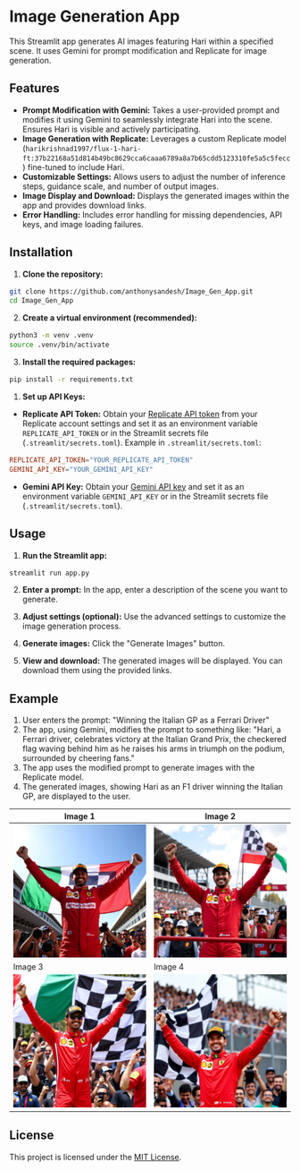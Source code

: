 # Image Generation App

This Streamlit app generates AI images featuring Hari within a specified scene. It uses Gemini for prompt modification and Replicate for image generation.

## Features

* **Prompt Modification with Gemini:**  Takes a user-provided prompt and modifies it using Gemini to seamlessly integrate Hari into the scene.  Ensures Hari is visible and actively participating.
* **Image Generation with Replicate:** Leverages a custom Replicate model (`harikrishnad1997/flux-1-hari-ft:37b22168a51d814b49bc8629cca6caaa6789a8a7b65cdd5123310fe5a5c5fecc`) fine-tuned to include Hari.
* **Customizable Settings:** Allows users to adjust the number of inference steps, guidance scale, and number of output images.
* **Image Display and Download:** Displays the generated images within the app and provides download links.
* **Error Handling:** Includes error handling for missing dependencies, API keys, and image loading failures.

## Installation

1. **Clone the repository:**

```bash
git clone https://github.com/anthonysandesh/Image_Gen_App.git 
cd Image_Gen_App
```

2. **Create a virtual environment (recommended):**

```bash
python3 -m venv .venv
source .venv/bin/activate  
```

3. **Install the required packages:**

```bash
pip install -r requirements.txt
```

1. **Set up API Keys:**

* **Replicate API Token:**  Obtain your [Replicate API token](https://replicate.com/) from your Replicate account settings and set it as an environment variable `REPLICATE_API_TOKEN` or in the Streamlit secrets file (`.streamlit/secrets.toml`).  Example in `.streamlit/secrets.toml`:

```toml
REPLICATE_API_TOKEN="YOUR_REPLICATE_API_TOKEN"
GEMINI_API_KEY="YOUR_GEMINI_API_KEY"
```

* **Gemini API Key:** Obtain your [Gemini API key](https://aistudio.google.com/apikey) and set it as an environment variable `GEMINI_API_KEY` or in the Streamlit secrets file (`.streamlit/secrets.toml`).

## Usage

1. **Run the Streamlit app:**

```bash
streamlit run app.py  
```

2. **Enter a prompt:** In the app, enter a description of the scene you want to generate.

3. **Adjust settings (optional):** Use the advanced settings to customize the image generation process.

4. **Generate images:** Click the "Generate Images" button.

5. **View and download:** The generated images will be displayed. You can download them using the provided links.

## Example

1. User enters the prompt: "Winning the Italian GP as a Ferrari Driver"
2. The app, using Gemini, modifies the prompt to something like: "Hari, a Ferrari driver, celebrates victory at the Italian Grand Prix, the checkered flag waving behind him as he raises his arms in triumph on the podium, surrounded by cheering fans."
3. The app uses the modified prompt to generate images with the Replicate model.
4. The generated images, showing Hari as an F1 driver winning the Italian GP, are displayed to the user.

| Image 1 | Image 2 |
|---|---|
| [![Example Image 1](assets/example1.png)](assets/example1.png) | [![Example Image 2](assets/example2.png)](assets/example2.png) |
| Image 3 | Image 4 |
| [![Example Image 3](assets/example3.png)](assets/example3.png) | [![Example Image 4](assets/example4.png)](assets/example4.png) |


## License

This project is licensed under the [MIT License](LICENSE).